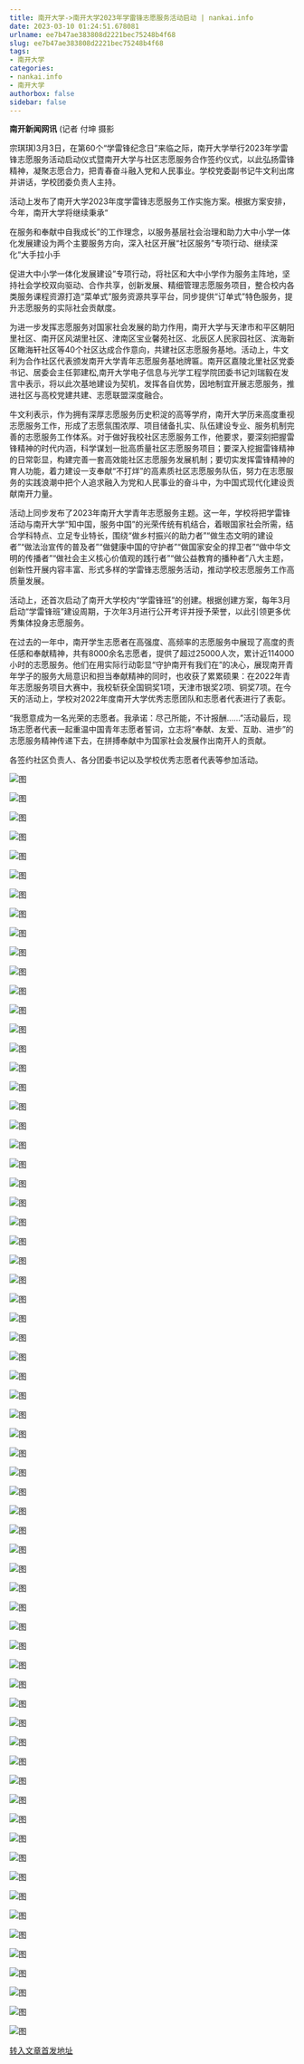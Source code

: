```yaml
---
title: 南开大学->南开大学2023年学雷锋志愿服务活动启动 | nankai.info
date: 2023-03-10 01:24:51.678081
urlname: ee7b47ae383808d2221bec75248b4f68
slug: ee7b47ae383808d2221bec75248b4f68
tags: 
- 南开大学
categories:
- nankai.info
- 南开大学
authorbox: false
sidebar: false
---
```

**南开新闻网讯** (记者 付坤 摄影

宗琪琪)3月3日，在第60个“学雷锋纪念日”来临之际，南开大学举行2023年学雷锋志愿服务活动启动仪式暨南开大学与社区志愿服务合作签约仪式，以此弘扬雷锋精神，凝聚志愿合力，把青春奋斗融入党和人民事业。学校党委副书记牛文利出席并讲话，学校团委负责人主持。

活动上发布了南开大学2023年度学雷锋志愿服务工作实施方案。根据方案安排，今年，南开大学将继续秉承“
<!--more-->
在服务和奉献中自我成长”的工作理念，以服务基层社会治理和助力大中小学一体化发展建设为两个主要服务方向，深入社区开展“社区服务”专项行动、继续深化“大手拉小手

促进大中小学一体化发展建设”专项行动，将社区和大中小学作为服务主阵地，坚持社会学校双向驱动、合作共享，创新发展、精细管理志愿服务项目，整合校内各类服务课程资源打造“菜单式”服务资源共享平台，同步提供“订单式”特色服务，提升志愿服务的实际社会贡献度。

为进一步发挥志愿服务对国家社会发展的助力作用，南开大学与天津市和平区朝阳里社区、南开区风湖里社区、津南区宝业馨苑社区、北辰区人民家园社区、滨海新区瞰海轩社区等40个社区达成合作意向，共建社区志愿服务基地。活动上，牛文利为合作社区代表颁发南开大学青年志愿服务基地牌匾。南开区嘉陵北里社区党委书记、居委会主任郭建松,南开大学电子信息与光学工程学院团委书记刘瑞毅在发言中表示，将以此次基地建设为契机，发挥各自优势，因地制宜开展志愿服务，推进社区与高校党建共建、志愿联盟深度融合。

牛文利表示，作为拥有深厚志愿服务历史积淀的高等学府，南开大学历来高度重视志愿服务工作，形成了志愿氛围浓厚、项目储备扎实、队伍建设专业、服务机制完善的志愿服务工作体系。对于做好我校社区志愿服务工作，他要求，要深刻把握雷锋精神的时代内涵，科学谋划一批高质量社区志愿服务项目；要深入挖掘雷锋精神的日常彰显，构建完善一套高效能社区志愿服务发展机制；要切实发挥雷锋精神的育人功能，着力建设一支奉献“不打烊”的高素质社区志愿服务队伍，努力在志愿服务的实践浪潮中把个人追求融入为党和人民事业的奋斗中，为中国式现代化建设贡献南开力量。

活动上同步发布了2023年南开大学青年志愿服务主题。这一年，学校将把学雷锋活动与南开大学“知中国，服务中国”的光荣传统有机结合，着眼国家社会所需，结合学科特点、立足专业特长，围绕“做乡村振兴的助力者”“做生态文明的建设者”“做法治宣传的普及者”“做健康中国的守护者”“做国家安全的捍卫者”“做中华文明的传播者”“做社会主义核心价值观的践行者”“做公益教育的播种者”八大主题，创新性开展内容丰富、形式多样的学雷锋志愿服务活动，推动学校志愿服务工作高质量发展。

活动上，还首次启动了南开大学校内“学雷锋班”的创建。根据创建方案，每年3月启动“学雷锋班”建设周期，于次年3月进行公开考评并授予荣誉，以此引领更多优秀集体投身志愿服务。

在过去的一年中，南开学生志愿者在高强度、高频率的志愿服务中展现了高度的责任感和奉献精神，共有8000余名志愿者，提供了超过25000人次，累计近114000小时的志愿服务。他们在用实际行动彰显“守护南开有我们在”的决心，展现南开青年学子的服务大局意识和担当奉献精神的同时，也收获了累累硕果：在2022年青年志愿服务项目大赛中，我校斩获全国铜奖1项，天津市银奖2项、铜奖7项。在今天的活动上，学校对2022年度南开大学优秀志愿团队和志愿者代表进行了表彰。

“我愿意成为一名光荣的志愿者。我承诺：尽己所能，不计报酬……”活动最后，现场志愿者代表一起重温中国青年志愿者誓词，立志将“奉献、友爱、互助、进步”的志愿服务精神传递下去，在拼搏奉献中为国家社会发展作出南开人的贡献。

各签约社区负责人、各分团委书记以及学校优秀志愿者代表等参加活动。

![图](http://news.nankai.edu.cn/ywsd/system/2023/03/03/g)

![图](http://news.nankai.edu.cn/ywsd/system/2023/03/03/p)

![图](http://news.nankai.edu.cn/ywsd/system/2023/03/03/j)

![图](http://news.nankai.edu.cn/ywsd/system/2023/03/03/)

![图](http://news.nankai.edu.cn/ywsd/system/2023/03/03/8)

![图](http://news.nankai.edu.cn/ywsd/system/2023/03/03/a)

![图](http://news.nankai.edu.cn/ywsd/system/2023/03/03/d)

![图](http://news.nankai.edu.cn/ywsd/system/2023/03/03/9)

![图](http://news.nankai.edu.cn/ywsd/system/2023/03/03/f)

![图](http://news.nankai.edu.cn/ywsd/system/2023/03/03/0)

![图](http://news.nankai.edu.cn/ywsd/system/2023/03/03/f)

![图](http://news.nankai.edu.cn/ywsd/system/2023/03/03/c)

![图](http://news.nankai.edu.cn/ywsd/system/2023/03/03/_)

![图](http://news.nankai.edu.cn/ywsd/system/2023/03/03/9)

![图](http://news.nankai.edu.cn/ywsd/system/2023/03/03/5)

![图](http://news.nankai.edu.cn/ywsd/system/2023/03/03/0)

![图](http://news.nankai.edu.cn/ywsd/system/2023/03/03/0)

![图](http://news.nankai.edu.cn/ywsd/system/2023/03/03/5)

![图](http://news.nankai.edu.cn/ywsd/system/2023/03/03/0)

![图](http://news.nankai.edu.cn/ywsd/system/2023/03/03/0)

![图](http://news.nankai.edu.cn/ywsd/system/2023/03/03/0)

![图](http://news.nankai.edu.cn/ywsd/system/2023/03/03/3)

![图](http://news.nankai.edu.cn/ywsd/system/2023/03/03/0)

![图](http://news.nankai.edu.cn/ywsd/system/2023/03/03/0)

![图](http://news.nankai.edu.cn/)

![图](http://news.nankai.edu.cn/ywsd/system/2023/03/03/0)

![图](http://news.nankai.edu.cn/ywsd/system/2023/03/03/0)

![图](http://news.nankai.edu.cn/ywsd/system/2023/03/03/5)

![图](http://news.nankai.edu.cn/)

![图](http://news.nankai.edu.cn/ywsd/system/2023/03/03/0)

![图](http://news.nankai.edu.cn/ywsd/system/2023/03/03/0)

![图](http://news.nankai.edu.cn/ywsd/system/2023/03/03/0)

![图](http://news.nankai.edu.cn/)

![图](http://news.nankai.edu.cn/ywsd/system/2023/03/03/3)

![图](http://news.nankai.edu.cn/ywsd/system/2023/03/03/0)

![图](http://news.nankai.edu.cn/ywsd/system/2023/03/03/0)

![图](http://news.nankai.edu.cn/)

![图](http://news.nankai.edu.cn/ywsd/system/2023/03/03/c)

![图](http://news.nankai.edu.cn/ywsd/system/2023/03/03/i)

![图](http://news.nankai.edu.cn/ywsd/system/2023/03/03/p)

![图](http://news.nankai.edu.cn/)

![图](http://news.nankai.edu.cn/ywsd/system/2023/03/03/n)

![图](http://news.nankai.edu.cn/ywsd/system/2023/03/03/c)

![图](http://news.nankai.edu.cn/ywsd/system/2023/03/03/)

![图](http://news.nankai.edu.cn/ywsd/system/2023/03/03/u)

![图](http://news.nankai.edu.cn/ywsd/system/2023/03/03/d)

![图](http://news.nankai.edu.cn/ywsd/system/2023/03/03/e)

![图](http://news.nankai.edu.cn/ywsd/system/2023/03/03/)

![图](http://news.nankai.edu.cn/ywsd/system/2023/03/03/i)

![图](http://news.nankai.edu.cn/ywsd/system/2023/03/03/a)

![图](http://news.nankai.edu.cn/ywsd/system/2023/03/03/k)

![图](http://news.nankai.edu.cn/ywsd/system/2023/03/03/n)

![图](http://news.nankai.edu.cn/ywsd/system/2023/03/03/a)

![图](http://news.nankai.edu.cn/ywsd/system/2023/03/03/n)

![图](http://news.nankai.edu.cn/ywsd/system/2023/03/03/)

![图](http://news.nankai.edu.cn/ywsd/system/2023/03/03/s)

![图](http://news.nankai.edu.cn/ywsd/system/2023/03/03/w)

![图](http://news.nankai.edu.cn/ywsd/system/2023/03/03/e)

![图](http://news.nankai.edu.cn/ywsd/system/2023/03/03/n)

![图](http://news.nankai.edu.cn/)

![图](http://news.nankai.edu.cn/)

![图](http://news.nankai.edu.cn/ywsd/system/2023/03/03/:)

![图](http://news.nankai.edu.cn/ywsd/system/2023/03/03/p)

![图](http://news.nankai.edu.cn/ywsd/system/2023/03/03/t)

![图](http://news.nankai.edu.cn/ywsd/system/2023/03/03/t)

![图](http://news.nankai.edu.cn/ywsd/system/2023/03/03/h)

[转入文章首发地址](http://news.nankai.edu.cn/ywsd/system/2023/03/03/030054611.shtml)